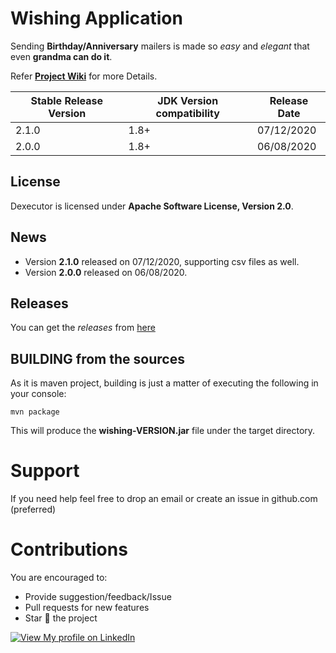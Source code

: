 # Wishing Application
Sending **Birthday/Anniversary** mailers is made so *easy* and *elegant* that even **grandma can do it**.

Refer **[Project Wiki](https://github.com/mnadeem/wishing-app/wiki)** for more Details.



| Stable Release Version | JDK Version compatibility | Release Date |
| ------------- | ------------- | ------------|
| 2.1.0  | 1.8+ | 07/12/2020 |
| 2.0.0  | 1.8+ | 06/08/2020 |


## License

Dexecutor is licensed under **Apache Software License, Version 2.0**.

## News
* Version **2.1.0** released on 07/12/2020, supporting csv files as well.
* Version **2.0.0** released on 06/08/2020.


## Releases

You can get the *releases* from [here](https://github.com/mnadeem/wishing-app/releases/)


## BUILDING from the sources

As it is maven project, building is just a matter of executing the following in your console:

	mvn package

This will produce the **wishing-VERSION.jar** file under the target directory.

# Support
If you need help feel free to drop an email or create an issue in github.com (preferred)

# Contributions

You are encouraged to:

* Provide suggestion/feedback/Issue
* Pull requests for new features
* Star :star2: the project


[![View My profile on LinkedIn](https://static.licdn.com/scds/common/u/img/webpromo/btn_viewmy_160x33.png)](https://www.linkedin.com/in/reachmnadeem/)
	
	